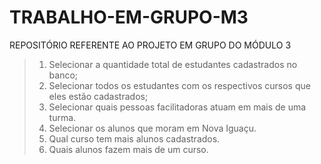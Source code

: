 # TRABALHO-EM-GRUPO-M3
REPOSITÓRIO REFERENTE AO PROJETO EM GRUPO DO MÓDULO 3

>1. Selecionar a quantidade total de estudantes cadastrados no banco;
>2. Selecionar todos os estudantes com os respectivos cursos que eles estão cadastrados;
>3. Selecionar quais pessoas facilitadoras atuam em mais de uma turma.
>4. Selecionar os alunos que moram em Nova Iguaçu.
>5. Qual curso tem mais alunos cadastrados.
>6. Quais alunos fazem mais de um curso.
